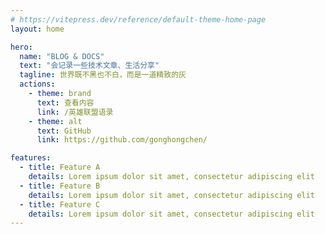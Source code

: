 ```yaml
---
# https://vitepress.dev/reference/default-theme-home-page
layout: home

hero:
  name: "BLOG & DOCS"
  text: "会记录一些技术文章、生活分享"
  tagline: 世界既不黑也不白，而是一道精致的灰
  actions:
    - theme: brand
      text: 查看内容
      link: /英雄联盟语录
    - theme: alt
      text: GitHub
      link: https://github.com/gonghongchen/

features:
  - title: Feature A
    details: Lorem ipsum dolor sit amet, consectetur adipiscing elit
  - title: Feature B
    details: Lorem ipsum dolor sit amet, consectetur adipiscing elit
  - title: Feature C
    details: Lorem ipsum dolor sit amet, consectetur adipiscing elit
---
```



